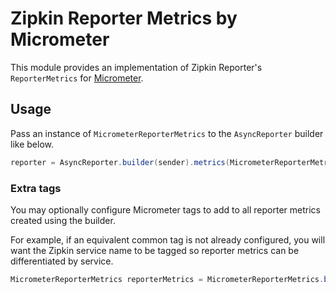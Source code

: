 Zipkin Reporter Metrics by Micrometer
=====

This module provides an implementation of Zipkin Reporter's `ReporterMetrics` for [Micrometer](https://micrometer.io).

Usage
---

Pass an instance of `MicrometerReporterMetrics` to the `AsyncReporter` builder like below.

```java
reporter = AsyncReporter.builder(sender).metrics(MicrometerReporterMetrics.create(meterRegistry)).build();
```

### Extra tags

You may optionally configure Micrometer tags to add to all reporter metrics created using the builder.

For example, if an equivalent common tag is not already configured, you will want the Zipkin service name to be tagged so reporter metrics can be differentiated by service.

```java
MicrometerReporterMetrics reporterMetrics = MicrometerReporterMetrics.builder(meterRegistry).extraTags(reporterTags).build();
```
